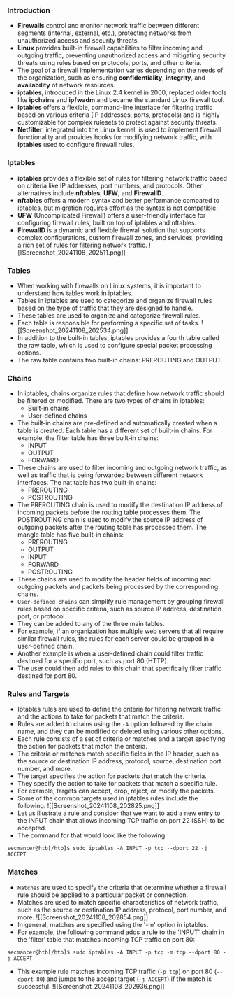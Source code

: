 ### Introduction
- **Firewalls** control and monitor network traffic between different segments (internal, external, etc.), protecting networks from unauthorized access and security threats.
- **Linux** provides built-in firewall capabilities to filter incoming and outgoing traffic, preventing unauthorized access and mitigating security threats using rules based on protocols, ports, and other criteria.
- The goal of a firewall implementation varies depending on the needs of the organization, such as ensuring **confidentiality**, **integrity**, and **availability** of network resources.
- **iptables**, introduced in the Linux 2.4 kernel in 2000, replaced older tools like **ipchains** and **ipfwadm** and became the standard Linux firewall tool.
- **iptables** offers a flexible, command-line interface for filtering traffic based on various criteria (IP addresses, ports, protocols) and is highly customizable for complex rulesets to protect against security threats.
- **Netfilter**, integrated into the Linux kernel, is used to implement firewall functionality and provides hooks for modifying network traffic, with **iptables** used to configure firewall rules.



### Iptables
- **iptables** provides a flexible set of rules for filtering network traffic based on criteria like IP addresses, port numbers, and protocols. Other alternatives include **nftables**, **UFW**, and **FirewallD**.
- **nftables** offers a modern syntax and better performance compared to iptables, but migration requires effort as the syntax is not compatible.
- **UFW** (Uncomplicated Firewall) offers a user-friendly interface for configuring firewall rules, built on top of iptables and nftables.
- **FirewallD** is a dynamic and flexible firewall solution that supports complex configurations, custom firewall zones, and services, providing a rich set of rules for filtering network traffic.
![[Screenshot_20241108_202511.png]]



### Tables
- When working with firewalls on Linux systems, it is important to understand how tables work in iptables. 
- Tables in iptables are used to categorize and organize firewall rules based on the type of traffic that they are designed to handle. 
- These tables are used to organize and categorize firewall rules. 
- Each table is responsible for performing a specific set of tasks.
![[Screenshot_20241108_202534.png]]
- In addition to the built-in tables, iptables provides a fourth table called the raw table, which is used to configure special packet processing options. 
- The raw table contains two built-in chains: PREROUTING and OUTPUT.



### Chains
- In iptables, chains organize rules that define how network traffic should be filtered or modified. There are two types of chains in iptables:
	- Built-in chains
	- User-defined chains
- The built-in chains are pre-defined and automatically created when a table is created. Each table has a different set of built-in chains. For example, the filter table has three built-in chains:
	- INPUT
	- OUTPUT
	- FORWARD
- These chains are used to filter incoming and outgoing network traffic, as well as traffic that is being forwarded between different network interfaces. The nat table has two built-in chains:
	- PREROUTING
	- POSTROUTING
- The PREROUTING chain is used to modify the destination IP address of incoming packets before the routing table processes them. The POSTROUTING chain is used to modify the source IP address of outgoing packets after the routing table has processed them. The mangle table has five built-in chains:
	- PREROUTING
	- OUTPUT
	- INPUT
	- FORWARD
	- POSTROUTING
- These chains are used to modify the header fields of incoming and outgoing packets and packets being processed by the corresponding chains.
- `User-defined chains` can simplify rule management by grouping firewall rules based on specific criteria, such as source IP address, destination port, or protocol. 
- They can be added to any of the three main tables. 
- For example, if an organization has multiple web servers that all require similar firewall rules, the rules for each server could be grouped in a user-defined chain. 
- Another example is when a user-defined chain could filter traffic destined for a specific port, such as port 80 (HTTP). 
- The user could then add rules to this chain that specifically filter traffic destined for port 80.



### Rules and Targets
- Iptables rules are used to define the criteria for filtering network traffic and the actions to take for packets that match the criteria. 
- Rules are added to chains using the `-A` option followed by the chain name, and they can be modified or deleted using various other options.
- Each rule consists of a set of criteria or matches and a target specifying the action for packets that match the criteria. 
- The criteria or matches match specific fields in the IP header, such as the source or destination IP address, protocol, source, destination port number, and more. 
- The target specifies the action for packets that match the criteria. 
- They specify the action to take for packets that match a specific rule. 
- For example, targets can accept, drop, reject, or modify the packets. 
- Some of the common targets used in iptables rules include the following.
![[Screenshot_20241108_202825.png]]
- Let us illustrate a rule and consider that we want to add a new entry to the INPUT chain that allows incoming TCP traffic on port 22 (SSH) to be accepted. 
- The command for that would look like the following.
```shell-session
secmancer@htb[/htb]$ sudo iptables -A INPUT -p tcp --dport 22 -j ACCEPT
```



### Matches
- `Matches` are used to specify the criteria that determine whether a firewall rule should be applied to a particular packet or connection.
- Matches are used to match specific characteristics of network traffic, such as the source or destination IP address, protocol, port number, and more.
![[Screenshot_20241108_202854.png]]
- In general, matches are specified using the '-m' option in iptables. 
- For example, the following command adds a rule to the 'INPUT' chain in the 'filter' table that matches incoming TCP traffic on port 80:
```shell-session
secmancer@htb[/htb]$ sudo iptables -A INPUT -p tcp -m tcp --dport 80 -j ACCEPT
```
- This example rule matches incoming TCP traffic (`-p tcp`) on port 80 (`--dport 80`) and jumps to the accept target (`-j ACCEPT`) if the match is successful.
![[Screenshot_20241108_202936.png]]
